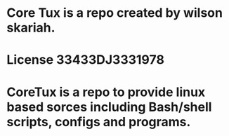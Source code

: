 # Core Tux is a repo created by wilson skariah.
# License 33433DJ3331978
# CoreTux is a repo to provide linux based sorces including Bash/shell scripts, configs and programs.
